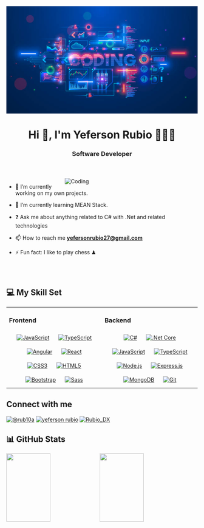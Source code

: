 <img align="center"  alt="Coding" src="./banner.jpg" />
<h1 align="center"><b>Hi 👋, I'm Yeferson Rubio 👨🏽‍💻</b></h1>
<h3 align="center" style="padding-bottom: 20px;">Software Developer</h3>

<br>

<img align="right" alt="Coding" width="350" src="https://camo.githubusercontent.com/c1dcb74cc1c1835b1d716f5051499a2814c683c806b15f04b0eba492863703e9/68747470733a2f2f63646e2e6472696262626c652e636f6d2f75736572732f3733303730332f73637265656e73686f74732f363538313234332f6176656e746f2e676966" />

  
- 🔭 I’m currently working on my own projects. 
- 🌱 I’m currently learning MEAN Stack.  
- ❓ Ask me about anything related to C# with .Net and related technologies  

- 📫 How to reach me **yefersonrubio27@gmail.com**

- ⚡ Fun fact: I like to play chess ♟

<br>
<br>

## 💻 My Skill Set  
<table><tr><td valign="top" width="35%">



### Frontend  
<div align="center">  
  <a href="https://www.javascript.com/" target="_blank"><img style="margin: 10px" src="https://profilinator.rishav.dev/skills-assets/javascript-original.svg" alt="JavaScript" height="50" /></a>  
  <a href="https://www.typescriptlang.org/" target="_blank"><img style="margin: 10px" src="https://profilinator.rishav.dev/skills-assets/typescript-original.svg" alt="TypeScript" height="50" /></a>  
  <a href="https://angular.io/" target="_blank"><img style="margin: 10px" src="https://profilinator.rishav.dev/skills-assets/angularjs-original.svg" alt="Angular" height="50" /></a>  
  <a href="https://reactjs.org/" target="_blank"><img style="margin: 10px" src="https://profilinator.rishav.dev/skills-assets/react-original-wordmark.svg" alt="React" height="50" /></a>  
  <a href="https://www.w3schools.com/css/" target="_blank"><img style="margin: 10px" src="https://profilinator.rishav.dev/skills-assets/css3-original-wordmark.svg" alt="CSS3" height="50" /></a>  
  <a href="https://en.wikipedia.org/wiki/HTML5" target="_blank"><img style="margin: 10px" src="https://profilinator.rishav.dev/skills-assets/html5-original-wordmark.svg" alt="HTML5" height="50" /></a>  
  <a href="https://getbootstrap.com/docs/3.4/javascript/" target="_blank"><img style="margin: 10px" src="https://profilinator.rishav.dev/skills-assets/bootstrap-plain.svg" alt="Bootstrap" height="50" /></a>  
  <a href="https://sass-lang.com/" target="_blank"><img style="margin: 10px" src="https://profilinator.rishav.dev/skills-assets/sass-original.svg" alt="Sass" height="50" /></a>  
</div>

</td><td valign="top" width="35%">


### Backend  
<div align="center">  
  <a href="https://docs.microsoft.com/en-us/dotnet/csharp/" target="_blank"><img style="margin: 10px" src="https://profilinator.rishav.dev/skills-assets/csharp-original.svg" alt="C#" height="50" /></a>  
  <a href="https://dotnet.microsoft.com/download" target="_blank"><img style="margin: 10px" src="https://profilinator.rishav.dev/skills-assets/dotnetcore.png" alt=".Net Core" height="50" /></a>  
  <a href="https://www.javascript.com/" target="_blank"><img style="margin: 10px" src="https://profilinator.rishav.dev/skills-assets/javascript-original.svg" alt="JavaScript" height="50" /></a>  
  <a href="https://www.typescriptlang.org/" target="_blank"><img style="margin: 10px" src="https://profilinator.rishav.dev/skills-assets/typescript-original.svg" alt="TypeScript" height="50" /></a>  
  <a href="https://nodejs.org/" target="_blank"><img style="margin: 10px" src="https://profilinator.rishav.dev/skills-assets/nodejs-original-wordmark.svg" alt="Node.js" height="50" /></a>  
  <a href="https://expressjs.com/" target="_blank"><img style="margin: 10px" src="https://camo.githubusercontent.com/04d9c86e2aa80d11ec5a18e4a81c45867bc7a79df5a5be42da6b38f20d0a3cad/68747470733a2f2f766563746f7269666965642e636f6d2f696d616765732f657870726573732d6a732d69636f6e2d32302e706e67" alt="Express.js" height="50" /></a>  
  <a href="https://www.mongodb.com/" target="_blank"><img style="margin: 10px" src="https://profilinator.rishav.dev/skills-assets/mongodb-original-wordmark.svg" alt="MongoDB" height="50" /></a>  
  <a href="https://github.com/" target="_blank"><img style="margin: 10px" src="https://profilinator.rishav.dev/skills-assets/git-scm-icon.svg" alt="Git" height="50" /></a>      
</div>

</tr>
</table>  

## Connect with me  
<div align="left" style="margin-bottom: 15px;">
<a href="https://twitter.com/@rub10a" target="blank"><img align="center" src="https://raw.githubusercontent.com/rahuldkjain/github-profile-readme-generator/master/src/images/icons/Social/twitter.svg" alt="@rub10a" height="30" width="40" /></a>
<a href="https://linkedin.com/in/yeferson rubio" target="blank"><img align="center" src="https://raw.githubusercontent.com/rahuldkjain/github-profile-readme-generator/master/src/images/icons/Social/linked-in-alt.svg" alt="yeferson rubio" height="30" width="40" /></a>
<a href="https://discord.gg/Rubio_DX" target="blank"><img align="center" src="https://raw.githubusercontent.com/rahuldkjain/github-profile-readme-generator/master/src/images/icons/Social/discord.svg" alt="Rubio_DX" height="30" width="40" /></a>
</div>


## 📊 GitHub Stats

<div>
  <img height="180em" width="48%" src="https://github-readme-stats.vercel.app/api?username=YefersonR&show_icons=true&theme=tokyonight&include_all_commits=true&count_private=true"/>
  
  <a href="https://github.com/YefersonR">
  <img height="180em" width="48%" src="https://github-readme-stats.vercel.app/api/top-langs/?username=YefersonR&layout=compact&langs_count=7&theme=tokyonight"/>
</div>
 